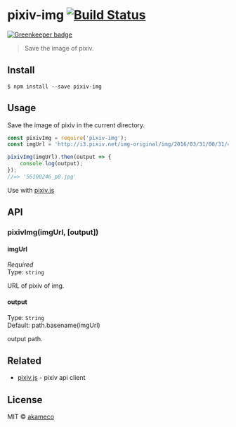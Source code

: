 # pixiv-img [![Build Status](https://travis-ci.org/akameco/pixiv-img.svg?branch=master)](https://travis-ci.org/akameco/pixiv-img)

[![Greenkeeper badge](https://badges.greenkeeper.io/akameco/pixiv-img.svg)](https://greenkeeper.io/)

> Save the image of pixiv.


## Install

```
$ npm install --save pixiv-img
```


## Usage

Save the image of pixiv in the current directory.

```js
const pixivImg = require('pixiv-img');
const imgUrl = 'http://i3.pixiv.net/img-original/img/2016/03/31/00/31/46/56100246_p0.jpg';

pixivImg(imgUrl).then(output => {
	console.log(output);
});
//=> '56100246_p0.jpg'
```

Use with [pixiv.js](https://github.com/akameco/pixiv.js)

## API

### pixivImg(imgUrl, [output])

#### imgUrl

*Required*<br>
Type: `string`

URL of pixiv of img.


#### output

Type: `String`<br>
Default: path.basename(imgUrl)

output path.

## Related

- [pixiv.js](https://github.com/akameco/pixiv.js) - pixiv api client

## License

MIT © [akameco](http://akameco.github.io)
